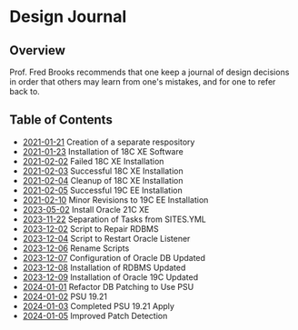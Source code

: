 # Design Journal

## Overview

Prof. Fred Brooks recommends that one keep a journal of design decisions in order that others may learn from one's mistakes, and for one to refer back to.

## Table of Contents

* [2021-01-21](2021_01_21.md) Creation of a separate respository
* [2021-01-23](2021_01_23.md) Installation of 18C XE Software
* [2021-02-02](2021_02_02.md) Failed 18C XE Installation
* [2021-02-03](2021_02_03.md) Successful 18C XE Installation
* [2021-02-04](2021_02_04.md) Cleanup of 18C XE Installation
* [2021-02-05](2021_02_05.md) Successful 19C EE Installation
* [2021-02-10](2021_02_10.md) Minor Revisions to 19C EE Installation
* [2023-05-02](2023_05_02.md) Install Oracle 21C XE
* [2023-11-22](2023_11_22.md) Separation of Tasks from SITES.YML
* [2023-12-02](2023_12_02.md) Script to Repair RDBMS
* [2023-12-04](2023_12_04.md) Script to Restart Oracle Listener
* [2023-12-06](2023_12_06.md) Rename Scripts
* [2023-12-07](2023_12_07.md) Configuration of Oracle DB Updated
* [2023-12-08](2023_12_08.md) Installation of RDBMS Updated
* [2023-12-09](2023_12_09.md) Installation of Oracle 19C Updated
* [2024-01-01](2024_01_01.md) Refactor DB Patching to Use PSU
* [2024-01-02](2024_01_02.md) PSU 19.21
* [2024-01-03](2024_01_03.md) Completed PSU 19.21 Apply
* [2024-01-05](2024_01_05.md) Improved Patch Detection
